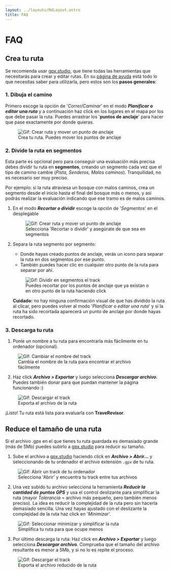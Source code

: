 ```yaml
---
layout: ../layouts/MdLayout.astro
title: FAQ
---
```

# FAQ


## Crea tu ruta

Se recomienda usar [gpx.studio](https://gpx.studio/es/app#5.93/41.578/-2.89), que tiene todas las herramientas que necesitarás para crear y editar rutas. 
En su [página de ayuda](https://gpx.studio/es/help) está todo lo que necesitas saber para utilizarla, pero estos son los **pasos generales**:
### 1. Dibuja el camino  
Primero escoge la opción de '*Correr/Caminar*' en el modo ***Planificar o editar una ruta*** y a continuación haz click en los lugares en el mapa por los que debe pasar la ruta. Puedes arrastrar los '**puntos de anclaje**' para hacer que pase exactamente por donde quieras.  
<figure>
   <img class="mx-auto" src="./gifs/crear_ruta.gif" alt="Gif: Crear ruta y mover un punto de anclaje">
   <figcaption>Crea tu ruta. Puedes mover los puntos de anclaje</figcaption>
</figure>

### 2. Divide la ruta en segmentos 
Esta parte es opcional pero para conseguir una evaluación más precisa debes dividir tu ruta en **segmentos**, creando un segmento cada vez que el tipo de camino cambie (*Pista, Senderos, Malos caminos*). Tranquilidad, no es necesario ser muy preciso. 

Por ejemplo: si la ruta atraviesa un bosque con malos caminos, crea un segmento desde el inicio hasta el final del bosque más o menos, y así podrás realizar la evaluación indicando que ese tramo es de malos caminos.

1. En el modo ***Recortar o dividir*** escoge la opción de '*Segmentos*' en el desplegable
   <figure>
      <img class="mx-auto" src="./gifs/seleccionar_recortar.gif" alt="Gif: Crear ruta y mover un punto de anclaje">
      <figcaption>Selecciona 'Recortar o dividir' y asegúrate de que sea en segmentos</figcaption>
   </figure> 
2. Separa la ruta segmento por segmento:  
   - Donde hayas creado puntos de anclaje, verás un icono para separar la ruta en dos segmentos por ese punto.  
   - También puedes hacer clic en cualquier otro punto de la ruta para separar por ahí.
   <figure>
      <img class="mx-auto" src="./gifs/crear_segmento.gif" alt="Gif: Dividir en segmentos el track">
      <figcaption>Puedes recortar por los puntos de anclaje que ya existan o en otro punto de la ruta haciendo click</figcaption>
   </figure>   

   **Cuidado:** no hay ninguna confirmación visual de que has dividido la ruta al clicar, pero puedes volver al modo '*Planificar o editar una ruta*' y si la ruta ha sido recortada aparecerá un punto de anclaje por donde hayas recortado.

### 3. Descarga tu ruta  
1. Ponle un nombre a tu ruta para encontrarla más fácilmente en tu ordenador (opcional).
<figure>
      <img class="mx-auto" src="./gifs/cambiar_nombre_track.gif" alt="Gif: Cambiar el nombre del track">
      <figcaption>Cambia el nombre de la ruta para encontrar el archivo fácilmente</figcaption>
</figure>

2. Haz click ***Archivo > Exportar*** y luego selecciona ***Descargar archivo***. Puedes también donar para que puedan mantener la página funcionando :)

<figure>
      <img class="mx-auto" src="./gifs/descargar_ruta.gif" alt="Gif: Descargar el track">
      <figcaption>Exporta el archivo de la ruta</figcaption>
</figure>

¡Listo! Tu ruta está lista para evaluarla con **TraveRevisor**.  


## Reduce el tamaño de una ruta
Si el archivo .gpx en el que tienes tu ruta guardada es demasiado grande (más de 5Mb) puedes subirlo a [gpx.studio](https://gpx.studio/es/app#5.93/41.578/-2.89) para reducir su tamaño.

1. Sube el archivo a [gpx.studio](https://gpx.studio/es/app#5.93/41.578/-2.89) haciendo click en ***Archivo > Abrir...*** y seleccionando de tu ordenador el archivo extensión `.gpx` de tu ruta. 
<figure>
      <img class="mx-auto" src="./gifs/abrir_gpx.gif" alt="Gif: Abrir un track de tu ordenador">
      <figcaption>Selecciona 'Abrir' y encuentra tu track entre tus archivos</figcaption>
</figure>

2. Una vez subido tu archivo selecciona la herramienta ***Reducir la cantidad de puntos GPS*** y usa el control deslizante para simplificar la ruta (mayor *Tolerancia* = archivo más pequeño, pero también menos preciso). La idea es reducir la complejidad de la ruta pero sin hacerla demasiado sencilla.
Una vez hayas ajustado con el deslizante la complejidad de la ruta haz click en '*Minimizar*'.
<figure>
      <img class="mx-auto" src="./gifs/minimizar_gpx.gif" alt="Gif: Seleccionar minimizar y simplificar la ruta">
      <figcaption>Simplifica tu ruta para que ocupe menos</figcaption>
</figure>

3. Por último descarga la ruta: Haz click en ***Archivo > Exportar*** y luego selecciona ***Descargar archivo***. Comprueba que el tamaño del archivo resultante es menor a 5Mb, y si no lo es repite el proceso.
<figure>
      <img class="mx-auto" src="./gifs/descargar_ruta.gif" alt="Gif: Descargar el track">
      <figcaption>Exporta el archivo reducido de la ruta</figcaption>
</figure>